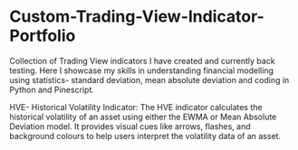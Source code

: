 # Custom-Trading-View-Indicator-Portfolio
Collection of Trading View indicators I have created and currently back testing. Here I showcase my skills in understanding financial modelling using statistics- standard deviation, mean absolute deviation and coding in Python and Pinescript.

HVE- Historical Volatility Indicator: 
The HVE indicator calculates the historical volatility of an asset using either the EWMA or Mean Absolute Deviation model. 
It provides visual cues like arrows, flashes, and background colours to help users interpret the volatility data of an asset. 
